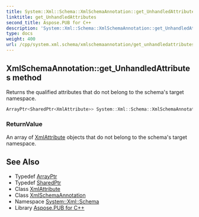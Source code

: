 ```yaml
---
title: System::Xml::Schema::XmlSchemaAnnotation::get_UnhandledAttributes method
linktitle: get_UnhandledAttributes
second_title: Aspose.PUB for C++
description: 'System::Xml::Schema::XmlSchemaAnnotation::get_UnhandledAttributes method. Returns the qualified attributes that do not belong to the schema''s target namespace in C++.'
type: docs
weight: 400
url: /cpp/system.xml.schema/xmlschemaannotation/get_unhandledattributes/
---
```

## XmlSchemaAnnotation::get_UnhandledAttributes method


Returns the qualified attributes that do not belong to the schema's target namespace.

```cpp
ArrayPtr<SharedPtr<XmlAttribute>> System::Xml::Schema::XmlSchemaAnnotation::get_UnhandledAttributes()
```


### ReturnValue

An array of [XmlAttribute](../../../system.xml/xmlattribute/) objects that do not belong to the schema's target namespace.

## See Also

* Typedef [ArrayPtr](../../../system/arrayptr/)
* Typedef [SharedPtr](../../../system/sharedptr/)
* Class [XmlAttribute](../../../system.xml/xmlattribute/)
* Class [XmlSchemaAnnotation](../)
* Namespace [System::Xml::Schema](../../)
* Library [Aspose.PUB for C++](../../../)
